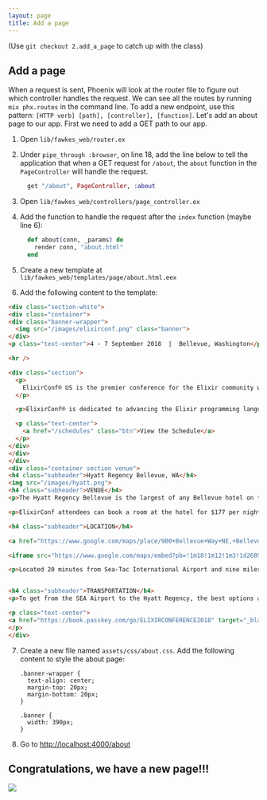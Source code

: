 ```yaml
---
layout: page
title: Add a page
---
```


(Use `git checkout 2.add_a_page` to catch up with the class)

## Add a page
When a request is sent, Phoenix will look at the router file to figure out which controller handles the request. We can see all the routes by running `mix phx.routes` in the command line. To add a new endpoint, use this pattern: `[HTTP verb] [path], [controller], [function]`. Let's add an about page to our app. First we need to add a GET path to our app.
  1. Open `lib/fawkes_web/router.ex`
  2. Under `pipe_through :browser`, on line 18, add the line below to tell the application that  when a GET request for `/about`, the `about` function in the `PageController` will handle the request.

      ```elixir
        get "/about", PageController, :about
      ```

  3. Open `lib/fawkes_web/controllers/page_controller.ex`
  4. Add the function to handle the request after the `index` function (maybe line 6):

      ```elixir
        def about(conn, _params) do
          render conn, "about.html"
        end
      ```

  5. Create a new template at `lib/fawkes_web/templates/page/about.html.eex`
  6. Add the following content to the template:

  ```html
  <div class="section-white">
<div class="container">
  <div class="banner-wrapper">
    <img src="/images/elixirconf.png" class="banner">
  </div>
  <p class="text-center">4 - 7 September 2018  |  Bellevue, Washington</p>

  <hr />

  <div class="section">
    <p>
      ElixirConf® US is the premier conference for the Elixir community where Elixir developers from around the world gather.
    </p>

    <p>ElixirConf® is dedicated to advancing the Elixir programming language and the communities and companies surrounding it by bringing together the technically minded to establish relationships for work, collaboration, and entrepreneurship.</p>

    <p class="text-center">
      <a href="/schedules" class="btn">View the Schedule</a>
    </p>
  </div>
</div>
</div>
<div class="container section venue">
<h4 class="subheader">Hyatt Regency Bellevue, WA</h4>
<img src="/images/hyatt.png">
<h4 class="subheader">VENUE</h4>
<p>The Hyatt Regency Bellevue is the largest of any Bellevue hotel on the Eastside of Seattle. It has a state-of-the-art StayFit™ Gym and Lap swimming pool, plus connecting sky bridges to access more than 250 shops, 45 restaurants and lounges, and exciting entertainment venues.</p>

<p>ElixirConf attendees can book a room at the hotel for $177 per night until the room block is sold out!</p>

<h4 class="subheader">LOCATION</h4>

  <a href="https://www.google.com/maps/place/900+Bellevue+Way+NE,+Bellevue,+WA+98004/@47.6182836,-122.2032197,17z/data=!3m1!4b1!4m5!3m4!1s0x54906c8f16498957:0x985f05ca82fc9bc2!8m2!3d47.61828!4d-122.201031">900 Bellevue Way NE Bellevue, WA, USA, 98004-4272</a>

<iframe src="https://www.google.com/maps/embed?pb=!1m18!1m12!1m3!1d2689.403690964853!2d-122.20321432016335!3d47.618283595266206!2m3!1f0!2f0!3f0!3m2!1i1024!2i768!4f13.1!3m3!1m2!1s0x54906c8f16498957%3A0x83435bd9679eaf7!2sHyatt+Regency+Bellevue+on+Seattle's+Eastside!5e0!3m2!1sen!2sus!4v1491230376954" allowfullscreen="" width="600" height="450"></iframe>

<p>Located 20 minutes from Sea-Tac International Airport and nine miles east of Seattle, the Hyatt Regency is convenient to the corporate headquarters of Microsoft, Eddie Bauer, Symetra, Paccar, Expedia, Nintendo, and T-Mobile.</p>


<h4 class="subheader">TRANSPORTATION</h4>
<p>To get from the SEA Airport to the Hyatt Regency, the best options are lyft, Uber, taxi, or Shuttle Express.</p>

<p class="text-center">
  <a href="https://book.passkey.com/go/ELIXIRCONFERENCE2018" target="_blank" class="btn">Book Your Room</a>
</p>
</div>
  ```

  7. Create a new file named `assets/css/about.css`. Add the following content to style the about page:

      ```
      .banner-wrapper {
        text-align: center;
        margin-top: 20px;
        margin-bottom: 20px;
      }

      .banner {
        width: 390px;
      }
      ```

  8. Go to [http://localhost:4000/about](http://localhost:4000/about)

## Congratulations, we have a new page!!!

<img src="http://wac.450f.edgecastcdn.net/80450F/thefw.com/files/2012/10/dancinggif.gif">
